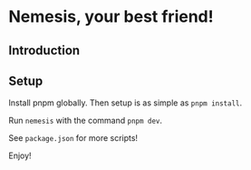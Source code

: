 # Nemesis, your best friend!

## Introduction



## Setup

Install pnpm globally. Then setup is as simple as `pnpm install`.

Run `nemesis` with the command `pnpm dev`.

See `package.json` for more scripts!

Enjoy!
